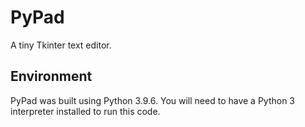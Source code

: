 # PyPad

A tiny Tkinter text editor.

## Environment

PyPad was built using Python 3.9.6. You will need to have
a Python 3 interpreter installed to run this code.
